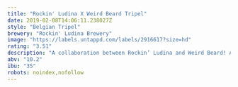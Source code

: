 ```yaml
---
title: "Rockin' Ludina X Weird Beard Tripel"
date: 2019-02-08T14:06:11.238027Z
style: "Belgian Tripel"
brewery: "Rockin' Ludina Brewery"
image: "https://labels.untappd.com/labels/2916617?size=hd"
rating: "3.51"
description: "A collaboration between Rockin’ Ludina and Weird Beard! A warming 10.2% tripel aged on Ollorosso barrels for 5 months to get you through the winter"
abv: "10.2"
ibu: "35"
robots: noindex,nofollow
---
```

